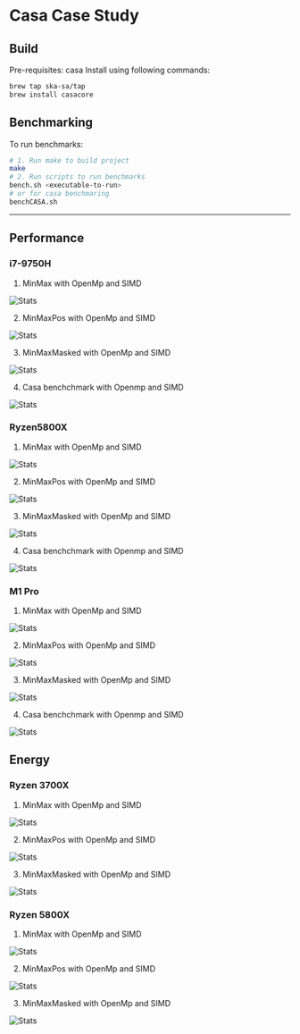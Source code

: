 # Casa Case Study

## Build

Pre-requisites: casa
Install using following commands:

```sh
brew tap ska-sa/tap
brew install casacore
```

## Benchmarking

To run benchmarks:

```sh
# 1. Run make to build project
make
# 2. Run scripts to run benchmarks
bench.sh <executable-to-run>
# or for casa benchmaring
benchCASA.sh
```

-------------

## Performance

### i7-9750H

1. MinMax with OpenMp and SIMD

![Stats](./stat/i7-9750H/min-max-bench-performance.png)

2. MinMaxPos with OpenMp and SIMD

![Stats](./stat/i7-9750H/min-max-pos-bench-performance.png)

3. MinMaxMasked with OpenMp and SIMD

![Stats](./stat/i7-9750H/min-max-masked-bench-performance.png)

4. Casa benchchmark with Openmp and SIMD

![Stats](./stat/i7-9750H/casa-bench-performance.png)

### Ryzen5800X

1. MinMax with OpenMp and SIMD

![Stats](./stat/Ryzen5800X/min-max-bench-performance.png)

2. MinMaxPos with OpenMp and SIMD

![Stats](./stat/Ryzen5800X/min-max-pos-bench-performance.png)

3. MinMaxMasked with OpenMp and SIMD

![Stats](./stat/Ryzen5800X/min-max-masked-bench-performance.png)

4. Casa benchchmark with Openmp and SIMD

![Stats](./stat/Ryzen5800X/casa-bench-performance.png)

### M1 Pro

1. MinMax with OpenMp and SIMD

![Stats](./stat/m1pro/min-max-bench-performance.png)

2. MinMaxPos with OpenMp and SIMD

![Stats](./stat/m1pro/min-max-pos-bench-performance.png)

3. MinMaxMasked with OpenMp and SIMD

![Stats](./stat/m1pro/min-max-masked-bench-performance.png)

4. Casa benchchmark with Openmp and SIMD

![Stats](./stat/m1pro/casa-bench-performance.png)

## Energy

### Ryzen 3700X

1. MinMax with OpenMp and SIMD

![Stats](./stat/Ryzen3700X/energy/min-max-bench-performance.png)

2. MinMaxPos with OpenMp and SIMD

![Stats](./stat/Ryzen3700X/energy/min-max-pos-bench-performance.png)

3. MinMaxMasked with OpenMp and SIMD

![Stats](./stat/Ryzen3700X/energy/min-max-masked-bench-performance.png)

### Ryzen 5800X

1. MinMax with OpenMp and SIMD

![Stats](./stat/Ryzen5800X/energy/min-max-bench-performance.png)

2. MinMaxPos with OpenMp and SIMD

![Stats](./stat/Ryzen5800X/energy/min-max-pos-bench-performance.png)

3. MinMaxMasked with OpenMp and SIMD

![Stats](./stat/Ryzen5800X/energy/min-max-masked-bench-performance.png)

